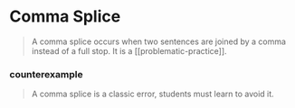 # Comma Splice

> A comma splice occurs when two sentences are joined by a comma instead of a full stop. It is a [[problematic-practice]].

### counterexample

> A comma splice is a classic error, students must learn to avoid it.
